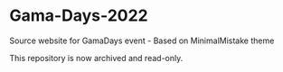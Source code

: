 # Gama-Days-2022
Source website for GamaDays event - Based on MinimalMistake theme

This repository is now archived and read-only. 
